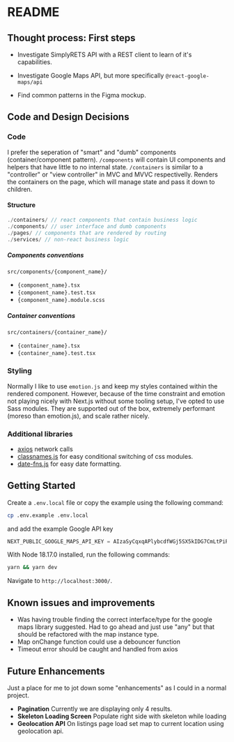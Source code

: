 # README

## Thought process: First steps

- Investigate SimplyRETS API with a REST client to learn of it's capabilities.

- Investigate Google Maps API, but more specifically `@react-google-maps/api`
- Find common patterns in the Figma mockup.

## Code and Design Decisions

### Code

I prefer the seperation of "smart" and "dumb" components (container/component pattern). `/components` will contain UI components and helpers that have little to no internal state. `/containers` is similar to a "controller" or "view controller" in MVC and MVVC respectivelly. Renders the containers on the page, which will manage state and pass it down to children.

#### Structure

```ts
./containers/ // react components that contain business logic
./components/ // user interface and dumb components
./pages/ // components that are rendered by routing
./services/ // non-react business logic
```

##### Components conventions

`src/components/{component_name}/`

- `{component_name}.tsx`
- `{component_name}.test.tsx`
- `{component_name}.module.scss`

##### Container conventions

`src/containers/{container_name}/`

- `{container_name}.tsx`
- `{container_name}.test.tsx`

### Styling

Normally I like to use `emotion.js` and keep my styles contained within the rendered component. However, because of the time constraint and emotion not playing nicely with Next.js without some tooling setup, I've opted to use Sass modules. They are supported out of the box, extremely performant (moreso than emotion.js), and scale rather nicely.

### Additional libraries

- [axios](https://www.npmjs.com/package/axios) network calls
- [classnames.js](https://www.npmjs.com/package/classnames) for easy conditional switching of css modules.
- [date-fns.js](https://www.npmjs.com/package/date-fns) for easy date formatting.

## Getting Started

Create a `.env.local` file or copy the example using the following command:

```sh
cp .env.example .env.local
```

and add the example Google API key

```js
NEXT_PUBLIC_GOOGLE_MAPS_API_KEY = AIzaSyCqxqAPlybcdfWGj5SX5kIDG7CmLtPiR58;
```

With Node 18.17.0 installed, run the following commands:

```sh
yarn && yarn dev
```

Navigate to `http://localhost:3000/`.

## Known issues and improvements

- Was having trouble finding the correct interface/type for the google maps library suggested. Had to go ahead and just use "any" but that should be refactored with the map instance type.
- Map onChange function could use a debouncer function
- Timeout error should be caught and handled from axios

## Future Enhancements

Just a place for me to jot down some "enhancements" as I could in a normal project.

- **Pagination** Currently we are displaying only 4 results.
- **Skeleton Loading Screen** Populate right side with skeleton while loading
- **Geolocation API** On listings page load set map to current location using geolocation api.
